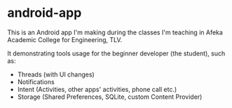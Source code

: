# android-app

This is an Android app I'm making during the classes I'm teaching in Afeka Academic College for Engineering, TLV.

It demonstrating tools usage for the beginner developer (the student), such as:
* Threads (with UI changes)
* Notifications
* Intent (Activities, other apps' activities, phone call etc.)
* Storage (Shared Preferences, SQLite, custom Content Provider)
